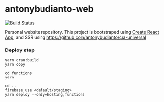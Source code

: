 # antonybudianto-web

[![Build Status](https://travis-ci.org/antonybudianto/antonybudianto-web.svg?branch=master)](https://travis-ci.org/antonybudianto/antonybudianto-web)

Personal website repository. This project is bootstraped using [Create React App](https://github.com/facebookincubator/create-react-app), and SSR using https://github.com/antonybudianto/cra-universal

### Deploy step

```
yarn crau:build
yarn copy

cd functions
yarn

cd ..
firebase use <default/staging>
yarn deploy --only=hosting,functions
```
